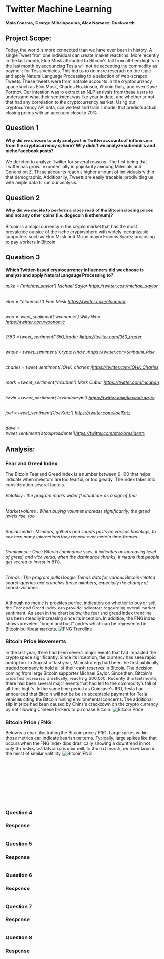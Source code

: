 # Twitter Machine Learning
#### Mala Sharma, George Mihalopoulos, Alex Narvaez-Duckworth

## Project Scope: 
Today, the world is more connected than we have ever been in history. A single Tweet from one individual can create market reactions. More recently in the last month, Elon Musk attributed to Bitcoin's fall from all-tiem high's in the last month by accouncing Tesla will not be accepting the commodity as payment for Tesla vehicles. This led us to do more reserach on the topic and apply Natural Language Processing to a selection of web-scraped Tweets. These tweets were from notable accounts in the cryptocurrency space such as Elon Musk, Charles Hoskinson, Altcoin Daily, and even Dave Portnoy. Our intention was to extract an NLP analysis from these users to understand what their sentiment was like year to date, and whether or not that had any correlation to the cryptocurrency market. Using our cryptocurrency API data, can we test and train a model that predicts actual closing prices with an accuracy close to 70%

## Question 1 
#### Why did we choose to only analyze the Twitter accounts of influencers from the cryptocurrency sphere? Why didn't we analyze subreddits and niche Facebook posts? 
We decided to analyze Twitter for several reasons. The first being that Twitter has grown exponentially in popularity amoung Milenials and Generation Z. These accounts reach a higher amount of individuals within that demographic. Additioanlly, Tweets are easily tracable, prodividing us with ample data to run our analysis. 

## Question 2 
#### Why did we decide to perform a close read of the Bitcoin closing prices and not any other coins (i.e. dogecoin & ethereum)?
Bitcoin is a major currency in the crypto market that has the most prevalence outside of the niche cryptosphere with widely recognizable supporters such as Elon Musk and Miami mayor Francis Suarez proposing to pay workers in Bitcoin. 

## Question 3
#### Which Twitter-based cryptocurrency influencers did we choose to analyze and apply Natural Langauge Processing to?
###### mike = ('michael_saylor') Michael Saylor https://twitter.com/michael_saylor
###### elon = ('elonmusk') Elon Musk https://twitter.com/elonmusk
###### woo = tweet_sentiment('woonomic') Willy Woo https://twitter.com/woonomic
###### t360 = tweet_sentiment('360_trader')https://twitter.com/360_trader
###### whale = tweet_sentiment('CryptoWhale')https://twitter.com/ShibaInu_Rise
###### charles = tweet_sentiment('IOHK_charles')https://twitter.com/IOHK_Charles
###### mark = tweet_sentiment('mcuban') Mark Cuban https://twitter.com/mcuban
###### kevin = tweet_sentiment('kevinolearytv') https://twitter.com/kevinolearytv
###### joel = tweet_sentiment('JoelKatz') https://twitter.com/JoelKatz
###### dave = tweet_sentiment('stoolpresidente')https://twitter.com/stoolpresidente

## Analysis: 
### Fear and Greed Index 
The Bitcoin Fear and Greed index is a number between 0-100 that helps indicate when investors are too fearful, or too gready. The index takes into consideration several factors. 

###### Volatility : the program marks wider fluctuations as a sign of fear
###### Market volume : When buying volumes increase significantly, the greed levels rise, too
###### Social media : Monitors, gathers and counts posts on various hashtags, to see how many interactions they receive over certain time-frames
###### Dominance : Once Bitcoin dominance rises, it indicates an increasing level of greed, and vice versa, when the dominance shrinks, it means that people get scared to invest in BTC. 
###### Trends : The program pulls Google Trends data for various Bitcoin-related search queries and crunches those numbers, especially the change of search volumes 

Although no metric is provides perfect indicators on whether to buy or sell, the Fear and Greed index can provide indicators regaurding overall market sentiment. As seen in the chart below, the fear and greed index trendline has been steadily increasing since its inception. In addition, the FNG index shows prevelent "boom and bust" cycles which can be represented in Bitcoin bull/bear markets. 
![FNG Trendline](/images/FNG%20Trendline.png)

### Bitcoin Price Movements
In the last year, there had been several major events that had impacted the crypto space significantly. Since its inception, the currency has seen rapid addoption. In August of last year, Microstrategy had been the first publically traded company to hold all of their cash reserves in Bitcoin. The decision coming from large Bitcoin supporter Michael Saylor. Since then, Bitcoin's price had increased drastically, reaching $60,000. Recently this last month, there had been several major events that had led to the commodity's fall of all-time high's. In the same time period as Coinbase's IPO, Tesla had announced that Bitcoin will not be be an acceptable payment for Tesla vehicles citing the Bitcoin mining environmental concerns. The additional slip in price had been caused by China's crackdown on the crypto currency by not allowing Chinese brokers to purchase Bitcoin. 
![Bitcoin Price](/images/Bitcoin%20Price%20Chart.png)


### Bitcoin Price / FNG
Below is a chart illustrating the Bitcoin price / FNG. Large spikes within those metrics can indicate bearish patterns. Typically, large spikes like that occurs when the FNG index dips drastically showing a downtrend in not only the index, but Bitcoin price as well. In the last month, we have been in the midst of similar volitility. 
![Bitcoin/FNG](/images//Bitcoin%20Close%20:%20FNG.png)

![]()<br>
###
![]()<br>
###
![]()<br>
###
![]()<br>
### 
![]()<br>
###
![]()<br>
###
![]()<br>
### 
### Question 4<br>

### Response <br>
![]()<br>
### Question 5<br>


### Response <br>
![]()<br>
### Question 6<br>


### Response <br>
![]()<br>
### Question 7<br>


### Response <br>
![]()<br>
### Question 8<br>

### Response <br>
![]()<br>
